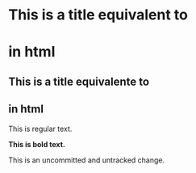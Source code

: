 # This is a title equivalent to <h1> in html

## This is a title equivalente to <h2> in html

This is regular text.

**This is bold text.**

This is an uncommitted and untracked change. 
